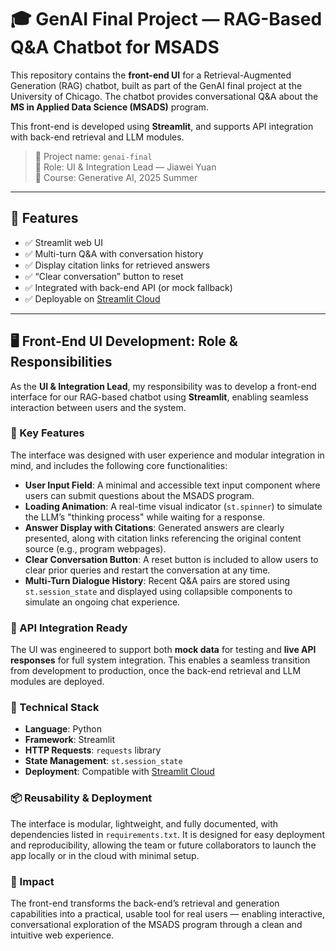 # 🎓 GenAI Final Project — RAG-Based Q&A Chatbot for MSADS

This repository contains the **front-end UI** for a Retrieval-Augmented Generation (RAG) chatbot, built as part of the GenAI final project at the University of Chicago. The chatbot provides conversational Q&A about the **MS in Applied Data Science (MSADS)** program.

This front-end is developed using **Streamlit**, and supports API integration with back-end retrieval and LLM modules.

> 📁 Project name: `genai-final`  
> 🧠 Role: UI & Integration Lead — Jiawei Yuan  
> 📅 Course: Generative AI, 2025 Summer

---

## 🚀 Features

- ✅ Streamlit web UI
- ✅ Multi-turn Q&A with conversation history
- ✅ Display citation links for retrieved answers
- ✅ “Clear conversation” button to reset
- ✅ Integrated with back-end API (or mock fallback)
- ✅ Deployable on [Streamlit Cloud](https://streamlit.io/cloud)

---



## 🖥️ Front-End UI Development: Role & Responsibilities

As the **UI & Integration Lead**, my responsibility was to develop a front-end interface for our RAG-based chatbot using **Streamlit**, enabling seamless interaction between users and the system.

### 🔑 Key Features

The interface was designed with user experience and modular integration in mind, and includes the following core functionalities:

- **User Input Field**: A minimal and accessible text input component where users can submit questions about the MSADS program.
- **Loading Animation**: A real-time visual indicator (`st.spinner`) to simulate the LLM’s "thinking process" while waiting for a response.
- **Answer Display with Citations**: Generated answers are clearly presented, along with citation links referencing the original content source (e.g., program webpages).
- **Clear Conversation Button**: A reset button is included to allow users to clear prior queries and restart the conversation at any time.
- **Multi-Turn Dialogue History**: Recent Q&A pairs are stored using `st.session_state` and displayed using collapsible components to simulate an ongoing chat experience.

### 🔌 API Integration Ready

The UI was engineered to support both **mock data** for testing and **live API responses** for full system integration. This enables a seamless transition from development to production, once the back-end retrieval and LLM modules are deployed.

### 🧱 Technical Stack

- **Language**: Python  
- **Framework**: Streamlit  
- **HTTP Requests**: `requests` library  
- **State Management**: `st.session_state`  
- **Deployment**: Compatible with [Streamlit Cloud](https://streamlit.io/cloud)

### 📦 Reusability & Deployment

The interface is modular, lightweight, and fully documented, with dependencies listed in `requirements.txt`. It is designed for easy deployment and reproducibility, allowing the team or future collaborators to launch the app locally or in the cloud with minimal setup.

### 🎯 Impact

The front-end transforms the back-end’s retrieval and generation capabilities into a practical, usable tool for real users — enabling interactive, conversational exploration of the MSADS program through a clean and intuitive web experience.

